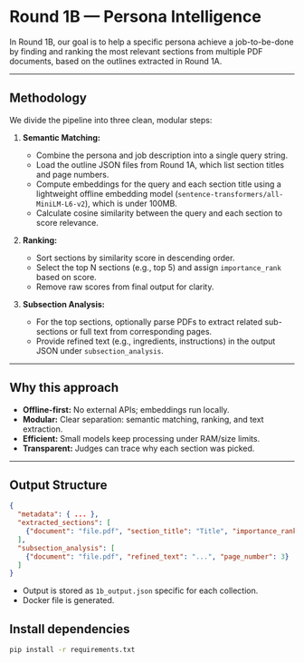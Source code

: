 # Round 1B — Persona Intelligence

In Round 1B, our goal is to help a specific persona achieve a job-to-be-done by finding and ranking the most relevant sections from multiple PDF documents, based on the outlines extracted in Round 1A.

---

## Methodology

We divide the pipeline into three clean, modular steps:

1. **Semantic Matching:**
   - Combine the persona and job description into a single query string.
   - Load the outline JSON files from Round 1A, which list section titles and page numbers.
   - Compute embeddings for the query and each section title using a lightweight offline embedding model (`sentence-transformers/all-MiniLM-L6-v2`), which is under 100MB.
   - Calculate cosine similarity between the query and each section to score relevance.

2. **Ranking:**
   - Sort sections by similarity score in descending order.
   - Select the top N sections (e.g., top 5) and assign `importance_rank` based on score.
   - Remove raw scores from final output for clarity.

3. **Subsection Analysis:**
   - For the top sections, optionally parse PDFs to extract related sub-sections or full text from corresponding pages.
   - Provide refined text (e.g., ingredients, instructions) in the output JSON under `subsection_analysis`.

---

## Why this approach

- **Offline-first:** No external APIs; embeddings run locally.
- **Modular:** Clear separation: semantic matching, ranking, and text extraction.
- **Efficient:** Small models keep processing under RAM/size limits.
- **Transparent:** Judges can trace why each section was picked.

---

## Output Structure

```json
{
  "metadata": { ... },
  "extracted_sections": [
    {"document": "file.pdf", "section_title": "Title", "importance_rank": 1, "page_number": 3}
  ],
  "subsection_analysis": [
    {"document": "file.pdf", "refined_text": "...", "page_number": 3}
  ]
}
```
 - Output is stored as `1b_output.json` specific for each collection.
 - Docker file is generated.

## Install dependencies
```bash 
pip install -r requirements.txt
```